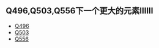 ## Q496,Q503,Q556下一个更大的元素ⅠⅡⅢ
* [Q496](https://leetcode-cn.com/problems/next-greater-element-i/) 
* [Q503](https://leetcode-cn.com/problems/next-greater-element-ii/)
* [Q556](https://leetcode-cn.com/problems/next-greater-element-iii/)

